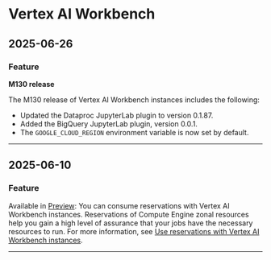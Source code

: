 # Vertex AI Workbench

## 2025-06-26

### Feature

**M130 release**

The M130 release of Vertex AI Workbench instances includes the following:

* Updated the Dataproc JupyterLab plugin to version 0.1.87.
* Added the BigQuery JupyterLab plugin, version 0.0.1.
* The `GOOGLE_CLOUD_REGION` environment variable is now set by default.

---
## 2025-06-10

### Feature

Available in [Preview](https://cloud.google.com/products#product-launch-stages): You can consume reservations with Vertex AI Workbench instances. Reservations of Compute Engine zonal resources help you gain a high level of assurance that your jobs have the necessary resources to run. For more information, see [Use reservations with Vertex AI Workbench instances](https://cloud.google.com/vertex-ai/docs/workbench/instances/reservations).

---
